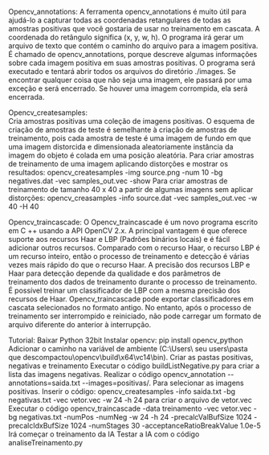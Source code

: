 Opencv_annotations:
  A ferramenta opencv_annotations é muito útil para ajudá-lo a capturar todas as coordenadas retangulares de todas as amostras positivas que você gostaria de usar no treinamento em cascata. A coordenada do retângulo significa (x, y, w, h). O programa irá gerar um arquivo de texto que contém o caminho do arquivo para a imagem positiva. É chamado de opencv_annotations, porque descreve algumas informações sobre cada imagem positiva em suas amostras positivas. 
  O programa será executado e tentará abrir todos os arquivos do diretório ./images. Se encontrar qualquer coisa que não seja uma imagem, ele passará por uma exceção e será encerrado. Se houver uma imagem corrompida, ela será encerrada. 

Opencv_createsamples:  
  Cria amostras positivas uma coleção de imagens positivas. O esquema de criação de amostras de teste é semelhante à criação de amostras de treinamento, pois cada amostra de teste é uma imagem de fundo em que uma imagem distorcida e dimensionada aleatoriamente instância da imagem do objeto é colada em uma posição aleatória.
  Para criar amostras de treinamento de uma imagem aplicando distorções e mostrar os resultados:
opencv_createsamples  -img  source.png  -num  10  -bg  negatives.dat  -vec  samples_out.vec -show Para criar amostras de treinamento de tamanho 40 x 40 a partir de algumas imagens sem aplicar distorções: opencv_creasamples  -info  source.dat  -vec  samples_out.vec  -w  40  -H  40

Opencv_traincascade:
  O Opencv_traincascade é um novo programa escrito em C ++ usando a API OpenCV 2.x. A principal vantagem é que oferece suporte aos recursos Haar e LBP (Padrões binários locais) e é fácil adicionar outros recursos. Comparado com o recurso Haar, o recurso LBP é um recurso inteiro, então o processo de treinamento e detecção é várias vezes mais rápido do que o recurso Haar. 
  A precisão dos recursos LBP e Haar para detecção depende da qualidade e dos parâmetros de treinamento dos dados de treinamento durante o processo de treinamento. É possível treinar um classificador de LBP com a mesma precisão dos recursos de Haar. Opencv_traincascade pode exportar classificadores em cascata selecionados no formato antigo. No entanto, após o processo de treinamento ser interrompido e reiniciado, não pode carregar um formato de arquivo diferente do anterior à interrupção. 

Tutorial:
  Baixar Python 32bit 
  Instalar opencv: pip install opencv_python
  Adicionar o caminho na variável de ambiente (C:\Users\ seu users\pasta que descompactou\opencv\build\x64\vc14\bin).
  Criar as pastas positivas, negativas e treinamento
  Executar o código buildListNegative.py para criar a lista das imagens negativas.
  Realizar o código opencv_annotation --annotations=saida.txt --images=positivas/. Para selecionar as imagens positivas.
  Inserir o código: opencv_createsamples -info saida.txt -bg negativas.txt -vec vetor.vec -w 24 -h 24 para criar o arquivo de vetor.vec
  Executar o código opencv_traincascade -data treinamento -vec vetor.vec -bg negativas.txt -numPos -numNeg -w 24 -h 24 -precalcValBufSize 1024 -precalcIdxBufSize 1024 -numStages   30 -acceptanceRatioBreakValue 1.0e-5
  Irá começar o treinamento da IA
  Testar a IA com o código analiseTreinamento.py
